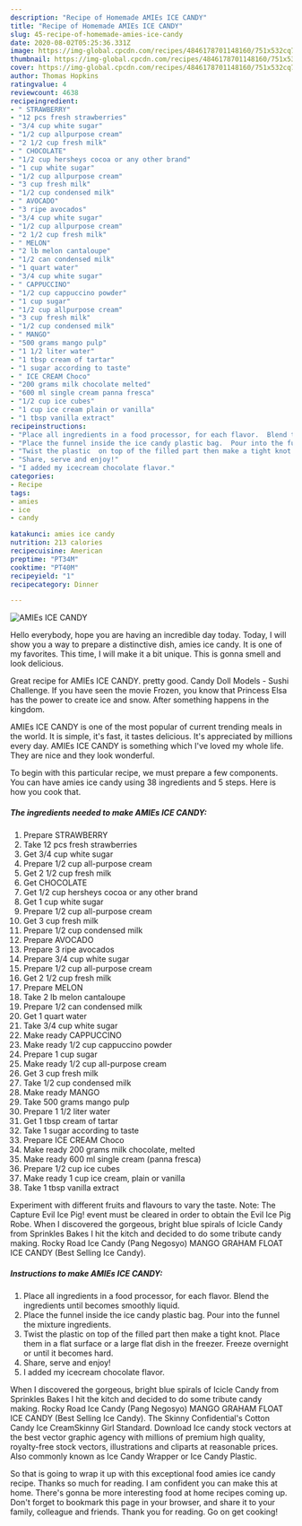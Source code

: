 ```yaml
---
description: "Recipe of Homemade AMIEs ICE CANDY"
title: "Recipe of Homemade AMIEs ICE CANDY"
slug: 45-recipe-of-homemade-amies-ice-candy
date: 2020-08-02T05:25:36.331Z
image: https://img-global.cpcdn.com/recipes/4846178701148160/751x532cq70/amies-ice-candy-recipe-main-photo.jpg
thumbnail: https://img-global.cpcdn.com/recipes/4846178701148160/751x532cq70/amies-ice-candy-recipe-main-photo.jpg
cover: https://img-global.cpcdn.com/recipes/4846178701148160/751x532cq70/amies-ice-candy-recipe-main-photo.jpg
author: Thomas Hopkins
ratingvalue: 4
reviewcount: 4638
recipeingredient:
- " STRAWBERRY"
- "12 pcs fresh strawberries"
- "3/4 cup white sugar"
- "1/2 cup allpurpose cream"
- "2 1/2 cup fresh milk"
- " CHOCOLATE"
- "1/2 cup hersheys cocoa or any other brand"
- "1 cup white sugar"
- "1/2 cup allpurpose cream"
- "3 cup fresh milk"
- "1/2 cup condensed milk"
- " AVOCADO"
- "3 ripe avocados"
- "3/4 cup white sugar"
- "1/2 cup allpurpose cream"
- "2 1/2 cup fresh milk"
- " MELON"
- "2 lb melon cantaloupe"
- "1/2 can condensed milk"
- "1 quart water"
- "3/4 cup white sugar"
- " CAPPUCCINO"
- "1/2 cup cappuccino powder"
- "1 cup sugar"
- "1/2 cup allpurpose cream"
- "3 cup fresh milk"
- "1/2 cup condensed milk"
- " MANGO"
- "500 grams mango pulp"
- "1 1/2 liter water"
- "1 tbsp cream of tartar"
- "1 sugar according to taste"
- " ICE CREAM Choco"
- "200 grams milk chocolate melted"
- "600 ml single cream panna fresca"
- "1/2 cup ice cubes"
- "1 cup ice cream plain or vanilla"
- "1 tbsp vanilla extract"
recipeinstructions:
- "Place all ingredients in a food processor, for each flavor.  Blend the ingredients until becomes smoothly liquid."
- "Place the funnel inside the ice candy plastic bag.  Pour into the funnel the mixture ingredients."
- "Twist the plastic  on top of the filled part then make a tight knot.  Place them in a flat surface or a large flat dish in the freezer.  Freeze overnight or until it becomes hard."
- "Share, serve and enjoy!"
- "I added my icecream chocolate flavor."
categories:
- Recipe
tags:
- amies
- ice
- candy

katakunci: amies ice candy 
nutrition: 213 calories
recipecuisine: American
preptime: "PT34M"
cooktime: "PT40M"
recipeyield: "1"
recipecategory: Dinner

---
```



![AMIEs ICE CANDY](https://img-global.cpcdn.com/recipes/4846178701148160/751x532cq70/amies-ice-candy-recipe-main-photo.jpg)

Hello everybody, hope you are having an incredible day today. Today, I will show you a way to prepare a distinctive dish, amies ice candy. It is one of my favorites. This time, I will make it a bit unique. This is gonna smell and look delicious.

Great recipe for AMIEs ICE CANDY. pretty good. Candy Doll Models - Sushi Challenge. If you have seen the movie Frozen, you know that Princess Elsa has the power to create ice and snow. After something happens in the kingdom.

AMIEs ICE CANDY is one of the most popular of current trending meals in the world. It is simple, it's fast, it tastes delicious. It's appreciated by millions every day. AMIEs ICE CANDY is something which I've loved my whole life. They are nice and they look wonderful.


To begin with this particular recipe, we must prepare a few components. You can have amies ice candy using 38 ingredients and 5 steps. Here is how you cook that.

<!--inarticleads1-->

##### The ingredients needed to make AMIEs ICE CANDY:

1. Prepare  STRAWBERRY
1. Take 12 pcs fresh strawberries
1. Get 3/4 cup white sugar
1. Prepare 1/2 cup all-purpose cream
1. Get 2 1/2 cup fresh milk
1. Get  CHOCOLATE
1. Get 1/2 cup hersheys cocoa or any other brand
1. Get 1 cup white sugar
1. Prepare 1/2 cup all-purpose cream
1. Get 3 cup fresh milk
1. Prepare 1/2 cup condensed milk
1. Prepare  AVOCADO
1. Prepare 3 ripe avocados
1. Prepare 3/4 cup white sugar
1. Prepare 1/2 cup all-purpose cream
1. Get 2 1/2 cup fresh milk
1. Prepare  MELON
1. Take 2 lb melon cantaloupe
1. Prepare 1/2 can condensed milk
1. Get 1 quart water
1. Take 3/4 cup white sugar
1. Make ready  CAPPUCCINO
1. Make ready 1/2 cup cappuccino powder
1. Prepare 1 cup sugar
1. Make ready 1/2 cup all-purpose cream
1. Get 3 cup fresh milk
1. Take 1/2 cup condensed milk
1. Make ready  MANGO
1. Take 500 grams mango pulp
1. Prepare 1 1/2 liter water
1. Get 1 tbsp cream of tartar
1. Take 1 sugar according to taste
1. Prepare  ICE CREAM Choco
1. Make ready 200 grams milk chocolate, melted
1. Make ready 600 ml single cream (panna fresca)
1. Prepare 1/2 cup ice cubes
1. Make ready 1 cup ice cream, plain or vanilla
1. Take 1 tbsp vanilla extract


Experiment with different fruits and flavours to vary the taste. Note: The Capture Evil Ice Pig! event must be cleared in order to obtain the Evil Ice Pig Robe. When I discovered the gorgeous, bright blue spirals of Icicle Candy from Sprinkles Bakes I hit the kitch and decided to do some tribute candy making. Rocky Road Ice Candy (Pang Negosyo) MANGO GRAHAM FLOAT ICE CANDY (Best Selling Ice Candy). 

<!--inarticleads2-->

##### Instructions to make AMIEs ICE CANDY:

1. Place all ingredients in a food processor, for each flavor.  Blend the ingredients until becomes smoothly liquid.
1. Place the funnel inside the ice candy plastic bag.  Pour into the funnel the mixture ingredients.
1. Twist the plastic  on top of the filled part then make a tight knot.  Place them in a flat surface or a large flat dish in the freezer.  Freeze overnight or until it becomes hard.
1. Share, serve and enjoy!
1. I added my icecream chocolate flavor.


When I discovered the gorgeous, bright blue spirals of Icicle Candy from Sprinkles Bakes I hit the kitch and decided to do some tribute candy making. Rocky Road Ice Candy (Pang Negosyo) MANGO GRAHAM FLOAT ICE CANDY (Best Selling Ice Candy). The Skinny Confidential&#39;s Cotton Candy Ice CreamSkinny Girl Standard. Download Ice candy stock vectors at the best vector graphic agency with millions of premium high quality, royalty-free stock vectors, illustrations and cliparts at reasonable prices. Also commonly known as Ice Candy Wrapper or Ice Candy Plastic. 

So that is going to wrap it up with this exceptional food amies ice candy recipe. Thanks so much for reading. I am confident you can make this at home. There's gonna be more interesting food at home recipes coming up. Don't forget to bookmark this page in your browser, and share it to your family, colleague and friends. Thank you for reading. Go on get cooking!
